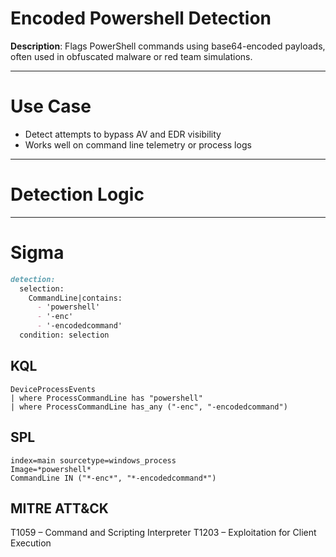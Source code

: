 # Encoded Powershell Detection

**Description**: Flags PowerShell commands using base64-encoded payloads, often used in obfuscated malware or red team simulations.

---

# Use Case
- Detect attempts to bypass AV and EDR visibility
- Works well on command line telemetry or process logs

---
# Detection Logic
---

# Sigma

```markdown
detection:
  selection:
    CommandLine|contains:
      - 'powershell'
      - '-enc'
      - '-encodedcommand'
  condition: selection
```

## KQL

```
DeviceProcessEvents
| where ProcessCommandLine has "powershell"
| where ProcessCommandLine has_any ("-enc", "-encodedcommand")
```

## SPL

```
index=main sourcetype=windows_process
Image=*powershell* 
CommandLine IN ("*-enc*", "*-encodedcommand*")
```

## MITRE ATT&CK

T1059 – Command and Scripting Interpreter
T1203 – Exploitation for Client Execution
